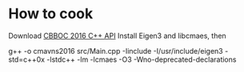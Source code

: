 # How to cook

Download [CBBOC 2016 C++ API](//github.com/cbboc/cpp/) 
Install Eigen3 and libcmaes, then

  g++ -o cmavns2016 src/Main.cpp -Iinclude -I/usr/include/eigen3 -std=c++0x -lstdc++ -lm -lcmaes -O3 -Wno-deprecated-declarations

